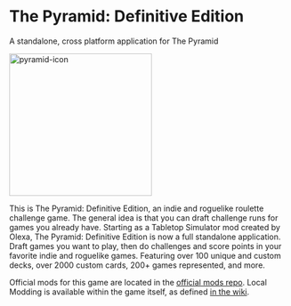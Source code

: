 # The Pyramid: Definitive Edition
A standalone, cross platform application for The Pyramid

<img width="256" height="256" alt="pyramid-icon" src="https://github.com/user-attachments/assets/21fb842e-91a6-46c2-8b17-a6ab67c16bc6" />

This is The Pyramid: Definitive Edition, an indie and roguelike roulette challenge game. The general idea is that you can draft challenge runs for games you already have. Starting as a Tabletop Simulator mod created by Olexa, The Pyramid: Definitive Edition is now a full standalone application. Draft games you want to play, then do challenges and score points in your favorite indie and roguelike games. Featuring over 100 unique and custom decks, over 2000 custom cards, 200+ games represented, and more.

Official mods for this game are located in the [official mods repo](https://github.com/codeWonderland/pyramid-mods). Local Modding is available within the game itself, as defined [in the wiki](https://github.com/codeWonderland/pyramid-definitive-edition/wiki/Official-Mods).
